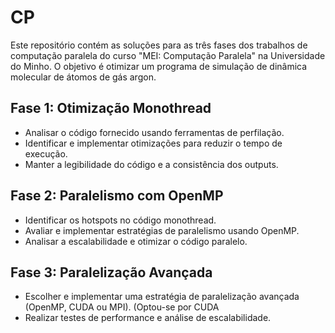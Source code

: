 # CP
 
Este repositório contém as soluções para as três fases dos trabalhos de computação paralela do curso "MEI: Computação Paralela" na Universidade do Minho. O objetivo é otimizar um programa de simulação de dinâmica molecular de átomos de gás argon.

## Fase 1: Otimização Monothread

- Analisar o código fornecido usando ferramentas de perfilação.
- Identificar e implementar otimizações para reduzir o tempo de execução.
- Manter a legibilidade do código e a consistência dos outputs.

## Fase 2: Paralelismo com OpenMP

- Identificar os hotspots no código monothread.
- Avaliar e implementar estratégias de paralelismo usando OpenMP.
- Analisar a escalabilidade e otimizar o código paralelo.

## Fase 3: Paralelização Avançada

- Escolher e implementar uma estratégia de paralelização avançada (OpenMP, CUDA ou MPI). (Optou-se por CUDA
- Realizar testes de performance e análise de escalabilidade.
